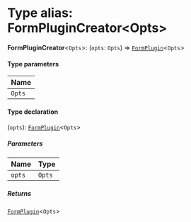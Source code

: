 # Type alias: FormPluginCreator\<Opts>

**FormPluginCreator**<`Opts`>: (`opts`: `Opts`) => [`FormPlugin`](/auto-docs/editor/classes/FormPlugin.md)<`Opts`>

#### Type parameters

| Name |
| :------ |
| `Opts` |

#### Type declaration

(`opts`): [`FormPlugin`](/auto-docs/editor/classes/FormPlugin.md)<`Opts`>

##### Parameters

| Name | Type |
| :------ | :------ |
| `opts` | `Opts` |

##### Returns

[`FormPlugin`](/auto-docs/editor/classes/FormPlugin.md)<`Opts`>
